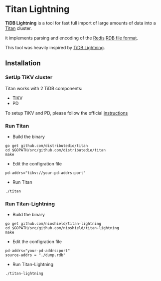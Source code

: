 # Titan Lightning
**TiDB Lightning** is a tool for fast full import of large amounts of data into a [Titan](https://github.com/distributedio/titan) cluster.

it implements parsing and encoding of the [Redis](http://redis.io) [RDB file format](https://github.com/sripathikrishnan/redis-rdb-tools/blob/master/docs/RDB_File_Format.textile).

This tool was heavily inspired by [TiDB Lightning](https://github.com/pingcap/tidb-lightning).

## Installation

### SetUp TiKV cluster

Titan works with 2 TiDB components:

* TiKV
* PD

To setup TiKV and PD, please follow the official [instructions](https://pingcap.com/docs-cn/dev/how-to/deploy/orchestrated/ansible/)

### Run Titan

* Build the binary

```
go get github.com/distributedio/titan
cd $GOPATH/src/github.com/distributedio/titan
make
```

* Edit the configration file

```
pd-addrs="tikv://your-pd-addrs:port"
```

* Run Titan

```
./titan
```

### Run Titan-Lightning

* Build the binary

```
go get github.com/nioshield/titan-lightning
cd $GOPATH/src/github.com/nioshield/titan-lightning
make
```

* Edit the configration file

```
pd-addrs="your-pd-addrs:port"
source-addrs = "./dump.rdb"
```

* Run Titan-Lightning

```
./titan-lightning
```
